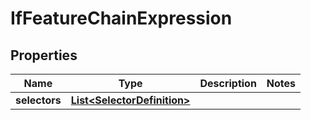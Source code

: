 

# IfFeatureChainExpression


## Properties

Name | Type | Description | Notes
------------ | ------------- | ------------- | -------------
**selectors** | [**List&lt;SelectorDefinition&gt;**](SelectorDefinition.md) |  | 



